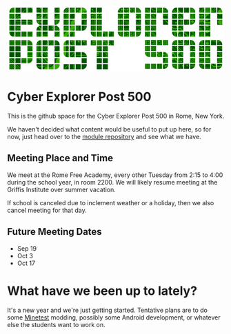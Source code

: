 
![](images/ep500-800.png)

Cyber Explorer Post 500
=======================
This is the github space for the Cyber Explorer Post 500 in Rome, New York.

We haven't decided what content would be useful to put up here, so for now,
just head over to the [module repository](modules/) and see what we have.


Meeting Place and Time
----------------------
We meet at the Rome Free Academy, every other Tuesday from 2:15 to 4:00 during
the school year, in room 2200.  We will likely resume meeting at the Griffis
Institute over summer vacation.

If school is canceled due to inclement weather or a holiday, then we also
cancel meeting for that day.

Future Meeting Dates
--------------------

* Sep 19
* Oct 3
* Oct 17

What have we been up to lately?
==============================
It's a new year and we're just getting started.  Tentative plans are to do some
[Minetest](https://www.minetest.net) modding, possibly some Android
development, or whatever else the students want to work on.

